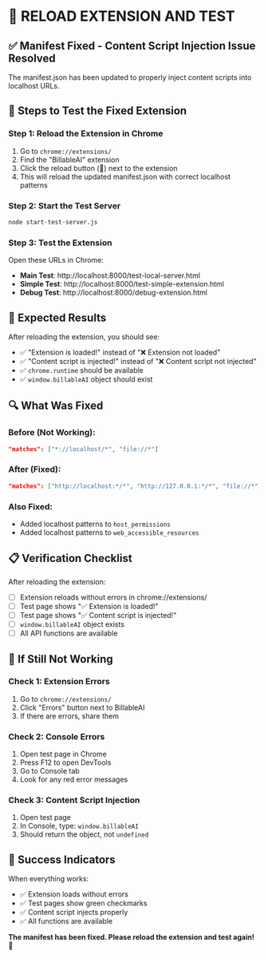 # 🔧 RELOAD EXTENSION AND TEST

## ✅ Manifest Fixed - Content Script Injection Issue Resolved

The manifest.json has been updated to properly inject content scripts into localhost URLs.

## 🚀 Steps to Test the Fixed Extension

### Step 1: Reload the Extension in Chrome
1. Go to `chrome://extensions/`
2. Find the "BillableAI" extension
3. Click the reload button (🔄) next to the extension
4. This will reload the updated manifest.json with correct localhost patterns

### Step 2: Start the Test Server
```bash
node start-test-server.js
```

### Step 3: Test the Extension
Open these URLs in Chrome:
- **Main Test**: http://localhost:8000/test-local-server.html
- **Simple Test**: http://localhost:8000/test-simple-extension.html
- **Debug Test**: http://localhost:8000/debug-extension.html

## 🎯 Expected Results

After reloading the extension, you should see:
- ✅ "Extension is loaded!" instead of "❌ Extension not loaded"
- ✅ "Content script is injected!" instead of "❌ Content script not injected"
- ✅ `chrome.runtime` should be available
- ✅ `window.billableAI` object should exist

## 🔍 What Was Fixed

### Before (Not Working):
```json
"matches": ["*://localhost/*", "file://*"]
```

### After (Fixed):
```json
"matches": ["http://localhost:*/*", "http://127.0.0.1:*/*", "file://*"]
```

### Also Fixed:
- Added localhost patterns to `host_permissions`
- Added localhost patterns to `web_accessible_resources`

## 📋 Verification Checklist

After reloading the extension:

- [ ] Extension reloads without errors in chrome://extensions/
- [ ] Test page shows "✅ Extension is loaded!"
- [ ] Test page shows "✅ Content script is injected!"
- [ ] `window.billableAI` object exists
- [ ] All API functions are available

## 🚨 If Still Not Working

### Check 1: Extension Errors
1. Go to `chrome://extensions/`
2. Click "Errors" button next to BillableAI
3. If there are errors, share them

### Check 2: Console Errors
1. Open test page in Chrome
2. Press F12 to open DevTools
3. Go to Console tab
4. Look for any red error messages

### Check 3: Content Script Injection
1. Open test page
2. In Console, type: `window.billableAI`
3. Should return the object, not `undefined`

## 🎉 Success Indicators

When everything works:
- ✅ Extension loads without errors
- ✅ Test pages show green checkmarks
- ✅ Content script injects properly
- ✅ All functions are available

**The manifest has been fixed. Please reload the extension and test again!** 🚀 